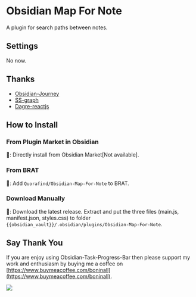 # Obsidian Map For Note

A plugin for search paths between notes.

## Settings

No now.

## Thanks

- [Obsidian-Journey](https://github.com/akaalias/obsidian-journey-plugin)
- [SS-graph](https://github.com/boycgit/ss-graph)
- [Dagre-reactjs](https://github.com/bobthekingofegypt/dagre-reactjs)

## How to Install

### From Plugin Market in Obsidian

💜: Directly install from Obsidian Market[Not available].

### From BRAT

🚗: Add `Quorafind/Obsidian-Map-For-Note` to BRAT.

### Download Manually

🚚: Download the latest release. Extract and put the three files (main.js, manifest.json, styles.css) to
folder `{{obsidian_vault}}/.obsidian/plugins/Obsidian-Map-For-Note`.

## Say Thank You

If you are enjoy using Obsidian-Task-Progress-Bar then please support my work and enthusiasm by buying me a coffee
on [https://www.buymeacoffee.com/boninall](https://www.buymeacoffee.com/boninall).

<a href="https://www.buymeacoffee.com/boninall"><img src="https://img.buymeacoffee.com/button-api/?text=Buy me a coffee&emoji=&slug=boninall&button_colour=6495ED&font_colour=ffffff&font_family=Lato&outline_colour=000000&coffee_colour=FFDD00"></a>
